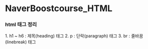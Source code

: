 # NaverBoostcourse_HTML

<h3>html 태그 정리</h3>
1. h1 ~ h6 : 제목(heading) 태그
2. p : 단락(paragraph) 태그
3. br : 줄바꿈(linebreak) 태그
